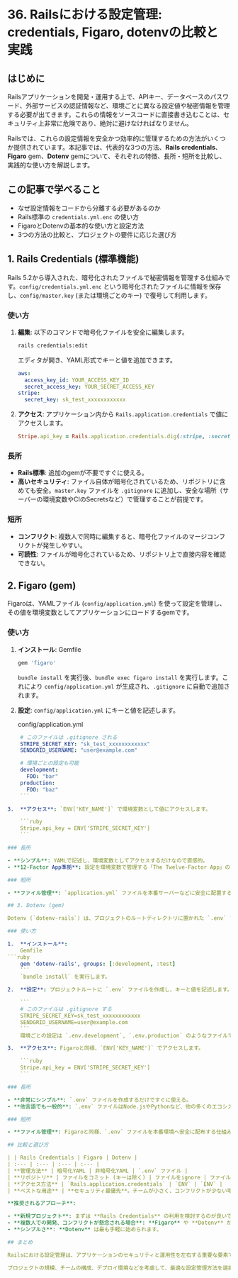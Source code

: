 # 36. Railsにおける設定管理: credentials, Figaro, dotenvの比較と実践

## はじめに

Railsアプリケーションを開発・運用する上で、APIキー、データベースのパスワード、外部サービスの認証情報など、環境ごとに異なる設定値や秘密情報を管理する必要が出てきます。これらの情報をソースコードに直接書き込むことは、セキュリティ上非常に危険であり、絶対に避けなければなりません。

Railsでは、これらの設定情報を安全かつ効率的に管理するための方法がいくつか提供されています。本記事では、代表的な3つの方法、**Rails credentials**、**Figaro** gem、**Dotenv** gemについて、それぞれの特徴、長所・短所を比較し、実践的な使い方を解説します。

## この記事で学べること

- なぜ設定情報をコードから分離する必要があるのか
- Rails標準の `credentials.yml.enc` の使い方
- FigaroとDotenvの基本的な使い方と設定方法
- 3つの方法の比較と、プロジェクトの要件に応じた選び方

## 1. Rails Credentials (標準機能)

Rails 5.2から導入された、暗号化されたファイルで秘密情報を管理する仕組みです。`config/credentials.yml.enc` という暗号化されたファイルに情報を保存し、`config/master.key` (または環境ごとのキー) で復号して利用します。

### 使い方

1.  **編集**: 以下のコマンドで暗号化ファイルを安全に編集します。
    ```bash
    rails credentials:edit
    ```
    エディタが開き、YAML形式でキーと値を追加できます。

    ```yaml
    aws:
      access_key_id: YOUR_ACCESS_KEY_ID
      secret_access_key: YOUR_SECRET_ACCESS_KEY
    stripe:
      secret_key: sk_test_xxxxxxxxxxxx
    ```

2.  **アクセス**: アプリケーション内から `Rails.application.credentials` で値にアクセスします。

    ```ruby
    Stripe.api_key = Rails.application.credentials.dig(:stripe, :secret_key)
    ```

### 長所

- **Rails標準**: 追加のgemが不要ですぐに使える。
- **高いセキュリティ**: ファイル自体が暗号化されているため、リポジトリに含めても安全。`master.key` ファイルを `.gitignore` に追加し、安全な場所（サーバーの環境変数やCIのSecretsなど）で管理することが前提です。

### 短所

- **コンフリクト**: 複数人で同時に編集すると、暗号化ファイルのマージコンフリクトが発生しやすい。
- **可読性**: ファイルが暗号化されているため、リポジトリ上で直接内容を確認できない。

## 2. Figaro (gem)

Figaroは、YAMLファイル (`config/application.yml`) を使って設定を管理し、その値を環境変数としてアプリケーションにロードするgemです。

### 使い方

1.  **インストール**:
    Gemfile
    ```ruby
    gem 'figaro'
    ```
    `bundle install` を実行後、`bundle exec figaro install` を実行します。これにより `config/application.yml` が生成され、`.gitignore` に自動で追加されます。

2.  **設定**: `config/application.yml` にキーと値を記述します。

    config/application.yml
```yaml
    # このファイルは .gitignore される
    STRIPE_SECRET_KEY: "sk_test_xxxxxxxxxxxx"
    SENDGRID_USERNAME: "user@example.com"

    # 環境ごとの設定も可能
    development:
      FOO: "bar"
    production:
      FOO: "baz"
    ```

3.  **アクセス**: `ENV['KEY_NAME']` で環境変数として値にアクセスします。

    ```ruby
    Stripe.api_key = ENV['STRIPE_SECRET_KEY']
    ```

### 長所

- **シンプル**: YAMLで記述し、環境変数としてアクセスするだけなので直感的。
- **12-Factor App準拠**: 設定を環境変数で管理する「The Twelve-Factor App」のプラクティスに従っている。

### 短所

- **ファイル管理**: `application.yml` ファイルを本番サーバーなどに安全に配置する仕組みが別途必要。

## 3. Dotenv (gem)

Dotenv (`dotenv-rails`) は、プロジェクトのルートディレクトリに置かれた `.env` ファイルから環境変数をロードするgemです。Figaroと非常に似ていますが、よりシンプルなアプローチを取ります。

### 使い方

1.  **インストール**:
    Gemfile
```ruby
    gem 'dotenv-rails', groups: [:development, :test]
    ```
    `bundle install` を実行します。

2.  **設定**: プロジェクトルートに `.env` ファイルを作成し、キーと値を記述します。このファイルは `.gitignore` に追加してください。

    ```
    # このファイルは .gitignore する
    STRIPE_SECRET_KEY=sk_test_xxxxxxxxxxxx
    SENDGRID_USERNAME=user@example.com
    ```
    環境ごとの設定は `.env.development`, `.env.production` のようなファイルで行います。

3.  **アクセス**: Figaroと同様、`ENV['KEY_NAME']` でアクセスします。

    ```ruby
    Stripe.api_key = ENV['STRIPE_SECRET_KEY']
    ```

### 長所

- **非常にシンプル**: `.env` ファイルを作成するだけですぐに使える。
- **他言語でも一般的**: `.env` ファイルはNode.jsやPythonなど、他の多くのエコシステムでも使われているため、開発者にとって馴染み深い。

### 短所

- **ファイル管理**: Figaroと同様、`.env` ファイルを本番環境へ安全に配布する仕組みが必要。

## 比較と選び方

| | Rails Credentials | Figaro | Dotenv |
| :--- | :--- | :--- | :--- |
| **管理方法** | 暗号化YAML | 非暗号化YAML | `.env` ファイル |
| **リポジトリ** | ファイルをコミット (キーは除く) | ファイルをignore | ファイルをignore |
| **アクセス方法** | `Rails.application.credentials` | `ENV` | `ENV` |
| **ベストな用途** | **セキュリティ最優先**。チームが小さく、コンフリクトが少ない場合。 | **12-Factor App**を重視し、YAMLの構造化された設定が好ましい場合。 | **シンプルさ最優先**。他のエコシステムに慣れている開発者が多い場合。 |

**推奨されるアプローチ**:

- **新規プロジェクト**: まずは **Rails Credentials** の利用を検討するのが良いでしょう。Rails標準であり、セキュリティモデルが明確です。
- **複数人での開発、コンフリクトが懸念される場合**: **Figaro** や **Dotenv** が有力な選択肢になります。どちらも環境変数ベースで、HerokuやRenderなどのPaaSとも相性が良いです。
- **シンプルさ**: **Dotenv** は最も手軽に始められます。

## まとめ

Railsにおける設定管理は、アプリケーションのセキュリティと運用性を左右する重要な要素です。どの方法を選択するにしても、**秘密情報を絶対にGitリポジトリに直接コミットしない**という原則を徹底することが最も重要です。

プロジェクトの規模、チームの構成、デプロイ環境などを考慮して、最適な設定管理方法を選択してください。